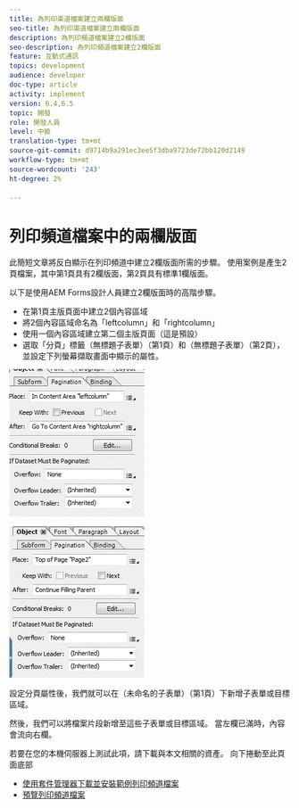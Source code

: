 ```yaml
---
title: 為列印渠道檔案建立兩欄版面
seo-title: 為列印渠道檔案建立兩欄版面
description: 為列印頻道檔案建立2欄版面
seo-description: 為列印頻道檔案建立2欄版面
feature: 互動式通訊
topics: development
audience: developer
doc-type: article
activity: implement
version: 6.4,6.5
topic: 開發
role: 開發人員
level: 中級
translation-type: tm+mt
source-git-commit: d9714b9a291ec3ee5f3dba9723de72bb120d2149
workflow-type: tm+mt
source-wordcount: '243'
ht-degree: 2%

---
```



# 列印頻道檔案中的兩欄版面

此簡短文章將反白顯示在列印頻道中建立2欄版面所需的步驟。 使用案例是產生2頁檔案，其中第1頁具有2欄版面，第2頁具有標準1欄版面。

以下是使用AEM Forms設計人員建立2欄版面時的高階步驟。

* 在第1頁主版頁面中建立2個內容區域
* 將2個內容區域命名為「leftcolumn」和「rightcolumn」
* 使用一個內容區域建立第二個主版頁面（這是預設）
* 選取「分頁」標籤（無標題子表單）（第1頁）和（無標題子表單）（第2頁），並設定下列螢幕擷取畫面中顯示的屬性。

![page1](assets/untitledsubform_paginationproperties.gif)

![page2](assets/untitled_subformpage2.gif)

設定分頁屬性後，我們就可以在（未命名的子表單）（第1頁）下新增子表單或目標區域。

然後，我們可以將檔案片段新增至這些子表單或目標區域。 當左欄已滿時，內容會流向右欄。

若要在您的本機伺服器上測試此項，請下載與本文相關的資產。 向下捲動至此頁面底部

* [使用套件管理器下載並安裝範例列印頻道檔案](assets/print-channel-with-two-column-layout.zip)
* [預覽列印頻道檔案](http://localhost:4502/content/dam/formsanddocuments/2columnlayout/jcr:content?channel=print&amp;mode=preview&amp;dataRef=service%3A%2F%2FFnDTestData&amp;wcmmode=disabled)
